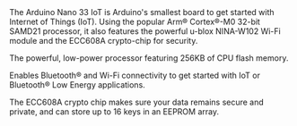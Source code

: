 <FeatureDescription>
The Arduino Nano 33 IoT is Arduino's smallest board to get started with Internet of Things (IoT). Using the popular Arm® Cortex®-M0 32-bit SAMD21 processor, it also features the powerful u-blox NINA-W102 Wi-Fi module and the ECC608A crypto-chip for security.
</FeatureDescription>

<FeatureList>
<Feature title="Cortex-M0 32-bit SAMD21" image="core">

  The powerful, low-power processor featuring 256KB of CPU flash memory.

  <FeatureLink title="Datasheet" url="https://content.arduino.cc/assets/mkr-microchip_samd21_family_full_datasheet-ds40001882d.pdf" download blank/>
</Feature>

<Feature title="u-blox NINA-W102" image="wifi-bluetooth">

  Enables Bluetooth® and Wi-Fi connectivity to get started with IoT or Bluetooth® Low Energy applications.

  <FeatureLink title="Datasheet" url="https://content.arduino.cc/assets/Arduino_NINA-W10_DataSheet_%28UBX-17065507%29.pdf" download blank/>
</Feature>

<Feature title="ATECC608A crypto chip" image="crypto-chip">

  The ECC608A crypto chip makes sure your data remains secure and private, and can store up to 16 keys in an EEPROM array.

  <FeatureLink title="Datasheet" url="https://content.arduino.cc/assets/microchip_atecc608a_cryptoauthentication_device_summary_datasheet-DS40001977B.pdf" download blank/>
</Feature>
</FeatureList>